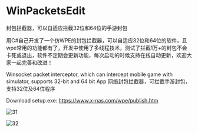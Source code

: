 # WinPacketsEdit

封包拦截器，可以自适应拦截32位和64位的手游封包

用C#自己开发了一个仿WPE的封包拦截器，可以自适应32位和64位的软件，且wpe常用的功能都有了，开发中使用了多线程技术，测试了拦截1万+的封包不会卡死或退出，软件不定期会更新功能，每次启动的时候支持在线自动更新，欢迎大家一起完善和改进！

Winsocket packet interceptor, which can intercept mobile game  with simulator, supports 32-bit and 64 bit App 网络封包拦截器，可拦截手游封包，支持32位及64位程序

Download setup.exe: https://www.x-nas.com/wpe/publish.htm

![31](https://user-images.githubusercontent.com/67667226/161363934-8ba0333c-c72c-498b-8c15-86845e03f72b.jpg)

![32](https://user-images.githubusercontent.com/67667226/161363944-e77c0b47-ac6f-4bb3-8d44-4bea6bf849c0.jpg)
